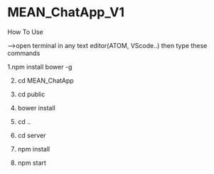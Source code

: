# MEAN_ChatApp_V1

How To Use

-->open terminal in any text editor(ATOM, VScode..) then type these commands

1.npm install bower -g

2. cd MEAN_ChatApp
3. cd public

4. bower install
5. cd ..
6. cd server
7. npm install
8. npm start
